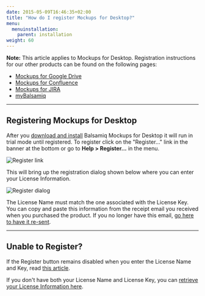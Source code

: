 ```yaml
---
date: 2015-05-09T16:46:35+02:00
title: "How do I register Mockups for Desktop?"
menu:
  menuinstallation:
    parent: installation
weight: 60
---
```

**Note:** This article applies to Mockups for Desktop. Registration instructions for our other products can be found on the following pages:

*   [Mockups for Google Drive](/sales/gdrivesubscription/#signing-up-for-a-subscription)
*   [Mockups for Confluence](https://docs.balsamiq.com/confluence/admin-guide/#registration-instructions)
*   [Mockups for JIRA](https://docs.balsamiq.com/jira/admin-guide/#registration-instructions)
*   [myBalsamiq](/sales/mybsubscriptions/#signing-up-for-a-subscription)

* * *

## Registering Mockups for Desktop

After you [download and install](/installation/howto/) Balsamiq Mockups for Desktop it will run in trial mode until registered. To register click on the "Register..." link in the banner at the bottom or go to **Help > Register...** in the menu.

![Register link](https://media.balsamiq.com/img/support/docs/m4d/register-link.png)

This will bring up the registration dialog shown below where you can enter your License Information.

![Register dialog](https://media.balsamiq.com/img/support/docs/m4d/register-dialog.png)

The License Name must match the one associated with the License Key. You can copy and paste this information from the receipt email you received when you purchased the product. If you no longer have this email, [go here to have it re-sent](https://balsamiq.com/buy/lostkey/).

* * *

## Unable to Register?

If the Register button remains disabled when you enter the License Name and Key, read [this article](/sales/cantregister/).

If you don't have both your License Name and License Key, you can [retrieve your License Information here](https://balsamiq.com/buy/lostkey/).

